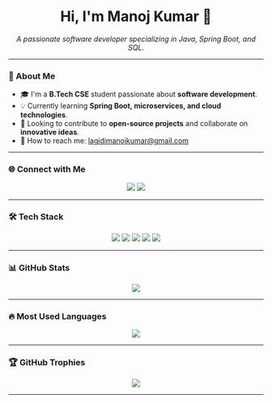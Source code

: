 <h1 align="center">Hi, I'm  Manoj Kumar 👋</h1>
<p align="center">
  <i>A passionate software developer specializing in Java, Spring Boot, and SQL.</i>
</p>

---

### 📝 About Me  
- 🎓 I'm a **B.Tech CSE** student passionate about **software development**.  
- 💡 Currently learning **Spring Boot, microservices, and cloud technologies**.  
- 🚀 Looking to contribute to **open-source projects** and collaborate on **innovative ideas**.  
- 📩 How to reach me: lagidimanojkumar@gmail.com  

---

### 🌐 Connect with Me  
<p align="center">
  <a href="https://github.com/ManojManu1122"><img src="https://img.shields.io/badge/GitHub-000000?style=for-the-badge&logo=github" /></a>
  <a href="https://linkedin.com/in/manoj-kumar-b518a6246"><img src="https://img.shields.io/badge/LinkedIn-0077B5?style=for-the-badge&logo=linkedin" /></a>

</p>

---

### 🛠 Tech Stack  
<p align="center">
  <img src="https://img.shields.io/badge/Java-007396?style=for-the-badge&logo=java&logoColor=white" />
  <img src="https://img.shields.io/badge/Spring%20Boot-6DB33F?style=for-the-badge&logo=spring-boot&logoColor=white" />
  <img src="https://img.shields.io/badge/Hibernate-59666C?style=for-the-badge&logo=hibernate" />
  <img src="https://img.shields.io/badge/MySQL-4479A1?style=for-the-badge&logo=mysql&logoColor=white" />
  <img src="https://img.shields.io/badge/Git-F05032?style=for-the-badge&logo=git&logoColor=white" />
 
</p>

---

### 📊 GitHub Stats  
<p align="center">
  <img src="https://github-readme-stats.vercel.app/api?username=ManojManu1122&show_icons=true&theme=radical" />
</p>

---

### 🔥 Most Used Languages  
<p align="center">
  <img src="https://github-readme-stats.vercel.app/api/top-langs/?username=ManojManu1122&layout=compact&theme=radical" />
</p>

---

### 🏆 GitHub Trophies  
<p align="center">
  <img src="https://github-profile-trophy.vercel.app/?username=ManojManu1122&theme=onedark" />
</p>

---


